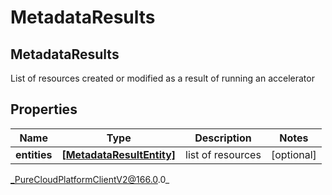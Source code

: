 # MetadataResults

## MetadataResults
List of resources created or modified as a result of running an accelerator

## Properties

|Name | Type | Description | Notes|
|------------ | ------------- | ------------- | -------------|
| **entities** | [**[MetadataResultEntity]**]([MetadataResultEntity]) | list of resources | [optional] |



_PureCloudPlatformClientV2@166.0.0_

